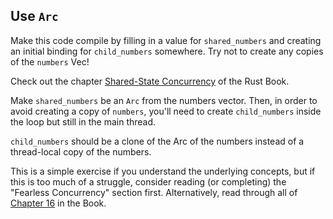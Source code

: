 ## Use `Arc`

Make this code compile by filling in a value for `shared_numbers` and creating an initial binding for `child_numbers` somewhere.
Try not to create any copies of the `numbers` Vec!

Check out the chapter [Shared-State Concurrency](https://doc.rust-lang.org/book/2018-edition/ch16-03-shared-state.html) of the Rust Book.

<div class="hint">

  Make `shared_numbers` be an `Arc` from the numbers vector.
  Then, in order to avoid creating a copy of `numbers`, you'll need to create `child_numbers` inside the loop but still in the main thread.

  `child_numbers` should be a clone of the Arc of the numbers instead of a thread-local copy of the numbers.
</div>

<div class="hint">This is a simple exercise if you understand the underlying concepts, but if this
is too much of a struggle, consider reading (or completing) the "Fearless Concurrency" section first. Alternatively, read through all of <a href="https://doc.rust-lang.org/stable/book/ch16-00-concurrency.html">Chapter 16</a> in the Book.
</div>